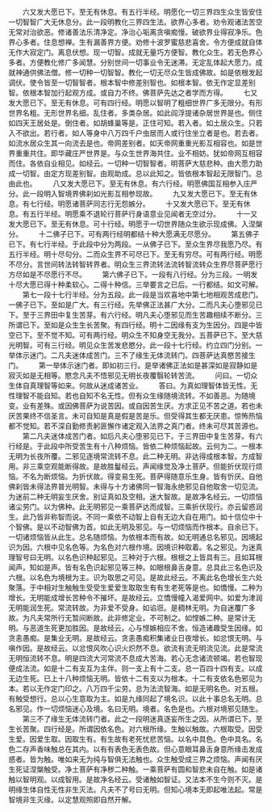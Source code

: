 <!-- { "loadSidebar": true } -->
　　六又发大愿已下。至无有休息。有五行半经。明愿化一切三界四生众生皆安住一切智智广大无休息分。此一段明教化三界四生法。欲界心多者。劝令观诸法苦空无常对治欲恶。修诸善法乐清净定。净治心垢离贪嗔痴慢。破欲界业得寂净乐。色界心多者。住息想禅。生有漏善界方便。劝修十波罗蜜慈悲喜舍。令方便成就自体无作大寂定门。离息伏想。现一切智。成就无量巧方便智。教化众生。若无色界心多者。方便教化修广多闻慧。分别世间一切事业令无迷滞。无定乱体起大愿力。成就神通供佛法僧。修一切种一切智智。教化一切无尽众生皆成佛故。如是依根发起调伏。使令皆至一切智智者。根本智中修差别智也。如根本智。依无作定显差别智。依根本智加行起观方成。或自力不终。佛菩萨先达之者学而方得。
　　七又发大愿已下。至无有休息。可有四行经。明愿以智明了粗细世界广多无限分。有形世界名粗。无形世界名细。乱住者。多类杂居。如此阎浮提诸杂居世界是也。侧住如四天王居处是。倒住者。如胡蜂巢等是。正住可知。若入者。如土居众生。只若入不欲出。若行者。如人等身中八万四千户虫居而人或行住坐立者是也。若去者。如流水居众生其一向流去是也。帝网差别者。如天帝网重重光影互相容也。如是世界重重共住。即华藏庄严世界是。与众生世界海共住。业不相妨。犹如帝网互相容而住。各依自业相见。如经云。一切种一切智智者。明菩萨大慈悲种。由大愿力助成一切智。由定方现差别智。由观助成。总以此知之。皆依根本智起无限智门。总由此也。
　　八又发大愿已下。至无有休息。有六行经。明愿佛国互相参入庄严分。此一段明入智境界佛刹如光影互相参现故。
　　九又发大愿已下。至无有休息。有七行经。明愿诸菩萨同志行无怨嫉分。
　　十又发大愿已下。至无有休息。有五行半经。明愿乘不退轮行菩萨行身语意业见闻者无空过分。
　　十一又发大愿已下。至无有休息。可十行经。明愿于一切世界随众生欲示现成佛。入涅槃分。
　　十二佛子已下。可有两行经明都结十种大愿满无尽愿分。
　　第五佛子已下。有七行半经。于此段中分为两段。一从佛子已下。至众生界尽我愿乃尽。有五行半经。明十尽句分。二而众生界不可尽已下。至无有穷尽。可有两行经。明愿不尽分。言世间转法转智转界者。明众生三界流转法流转智流转众生界尽菩萨愿行方尽如是不尽愿行不尽。
　　第六佛子已下。一段有八行经。分为三段。一明发十尽大愿已得十种柔软心。二得十种信。三举要言之已后。一行都结。如文可解。
　　第七一段十七行半经。分为五段。此一段是当欢喜地中第七地相观苦成悲门。一佛子已下。至如是广大。有三行经。先举佛正法甚广大分。二而凡夫心堕邪见已下。至于三界田中复生苦芽。有六行经。明凡夫心堕邪见而生苦趣相续不断分。三所谓已下。至如是众生生长苦聚。有四行经。明十二因缘有支为生因分。四是中皆空已下。至不觉不知。可有两行经。明众生不知身空无我分。五菩萨已下。至大慈光明智。可有三行经。明见众生苦发悲愍分。此一段十七行经。约立四门分别。一举体示迷门。二凡夫迷体成苦门。三不了缘生无体流转门。四菩萨达真愍苦接生门。
　　第一举体示迷门者。即如初三行。是举诸佛正法如是甚深如是寂静如是寂灭如是无相等。愍念凡夫不悟邪见无明长夜覆翳轮转苦流。
　　问曰。一切众生体自真理智等如来。何故从迷成诸苦业。
　　答曰。为真如理智体皆无性。无性理智不能自知。若也自知不名无性。但有众生缘随境流转。不如善恶。为随境变。业有差殊。或因佛菩萨为说苦因。或自因苦生厌。方求正见不苦之道。若也未厌苦果终不信圣言。未可自知是真是假是苦是乐。但受得其生都无厌患。惊怖热恼都不觉知。若不深自勤修责躬匪懈作诸定观入法界之真门者。终未可尽其苦源也。
　　第二凡夫迷体成苦门者。如后凡夫心堕邪见已下。于三界田中复生苦芽。有六行经是。于此段中所受苦生有十八种烦恼。皆依二种烦恼起故。云何为二。一根本无明为长夜所覆。二邪见逐境常流转不息。此二种无明。非达得成根本智。方成智用。非三乘空观能断得故。是故胜鬘经云。声闻缘觉及净土菩萨。但能折伏现行烦恼。不名为断烦恼。为折伏故。得变易生死。菩萨得随意乐生身。皆有忻厌。自他佛刹皆未得法界普光明智。未得与十方诸佛同一智海永绝邪见自他取舍一切见流。为迷前二种无明妄生厌舍。别证真如及空相。迷大智故。是故净名经云。一切烦恼诸尘劳门。以为佛种。此无明邪见一乘菩萨达而成智。三乘折伏现行。亦云留惑润生。此乃皆非称智而说。不同一乘依不动智上自有无边大自在用门。如十信位中十个智佛。是以不动智佛为首。如此无明及邪见。与一切烦恼而作根本。自余已下。一切诸烦恼皆从此生。总名随烦恼。为依根本而有故。如无明通总名邪见。因境起识为因。六根中见名色等。为名色对六根作境。因境识种取着。名之邪见。为迷真理智号曰无明。以名色识种起邪见。三种对于六根。根根之上皆具有三。且如耳根闻声。知如是声。皆有名色识起邪见等三种。如眼根鼻舌身意。总具此三名色识及六根。以名色为境根为主。识为取思之可见。是故此经云。不离此名色增长生六处聚落。于中相对生触触生受受生爱爱生取取生有有生老死等是也。如憍慢。二种为增长。无明能成增长苦种令不摧坏。是故经云。立憍慢幢入渴爱网中。如爱为津润无明能润生死。常流转故。为非爱不受身。如谄诳。是稠林无明。为自迷覆广多故。为凡夫常所行无暂间断故。此非修定业。不可制之。如悭嫉二种。是常计无明。与恶道生死更加胜因。是故经云。心与悭嫉相应不舍。恒造诸趣受生因缘。如贪恚愚痴。是集业无明。是故经云。贪恚愚痴积集诸业日夜增长。如忿恨无明。与嗔作因。是故经云。以忿恨风吹心识火炽然不息。欲流有流无明流见流。此是常流无明恒流转不息。明是四流大河常流不息成大苦海。若心无念诸流顿竭。若也智现便成法流。如是十二有支互为主伴。则一支上有十二支。总一百四十四有支。以成无边生死。已上十八种烦恼无明。皆依十二有支以为根本。十二有支依名色邪见为本。若以无作定门印之。八万四千尘劳。总为法流智海。如是无明名色。对五根。有触受想行。总以心生意取为主。如是九缘同起了境名识。以此十事总名无明。总名邪见。作一切烦恼迷心及境。名曰无明。境者。名色是也。六根对境邪见随生。
　　第三不了缘生无体流转门者。此之一段明迷真逐妄所生之因。从所谓已下。至生长苦聚。四行经是。所谓因依名色。对六根所缘。生触以触故。六根取受。因受生爱。因爱生取。因取生有。有生故有老死忧悲苦恼。以名中具色。色中具名。名色二存声香味触总在其内。以有有表色无表色故。但心意眼耳鼻舌身意所缘击发成惑者。皆为触。唯如来无为纯与智俱无法触也。众生触受成三界之烦恼。声闻有厌生死证涅槃触受。净土菩萨有净秽二种触。一乘菩萨有圆和智悲未自在触。如是诸触以智明观。以成智用。是故净名经云。受诸触如智证。又法本不生今则不灭。是明缘生体自性无性非生灭法。凡夫不了号曰无明。但知心境本无即起唯法起。常是智境非生灭缘。以定慧观照即自然开解。
